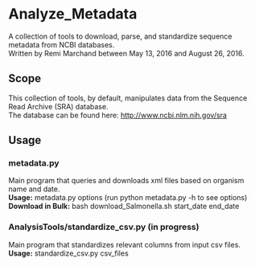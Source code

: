 # Analyze_Metadata
A collection of tools to download, parse, and standardize sequence metadata from NCBI databases.<br />
Written by Remi Marchand between May 13, 2016 and August 26, 2016.

## Scope
This collection of tools, by default, manipulates data from the Sequence Read Archive (SRA) database.<br />
The database can be found here: http://www.ncbi.nlm.nih.gov/sra

## Usage

### metadata.py
Main program that queries and downloads xml files based on organism name and date.<br />
**Usage:** metadata.py options (run python metadata.py -h to see options)<br />
**Download in Bulk:** bash download_Salmonella.sh start_date end_date<br />

### AnalysisTools/standardize_csv.py (in progress)
Main program that standardizes relevant columns from input csv files.<br />
**Usage:** standardize_csv.py csv_files<br />
